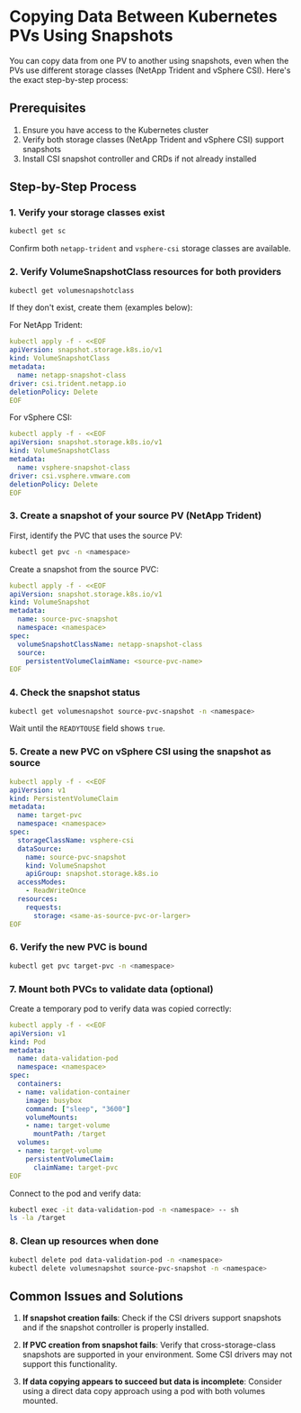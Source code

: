 # Copying Data Between Kubernetes PVs Using Snapshots

You can copy data from one PV to another using snapshots, even when the PVs use different storage classes (NetApp Trident and vSphere CSI). Here's the exact step-by-step process:

## Prerequisites

1. Ensure you have access to the Kubernetes cluster
2. Verify both storage classes (NetApp Trident and vSphere CSI) support snapshots
3. Install CSI snapshot controller and CRDs if not already installed

## Step-by-Step Process

### 1. Verify your storage classes exist

```bash
kubectl get sc
```

Confirm both `netapp-trident` and `vsphere-csi` storage classes are available.

### 2. Verify VolumeSnapshotClass resources for both providers

```bash
kubectl get volumesnapshotclass
```

If they don't exist, create them (examples below):

For NetApp Trident:
```yaml
kubectl apply -f - <<EOF
apiVersion: snapshot.storage.k8s.io/v1
kind: VolumeSnapshotClass
metadata:
  name: netapp-snapshot-class
driver: csi.trident.netapp.io
deletionPolicy: Delete
EOF
```

For vSphere CSI:
```yaml
kubectl apply -f - <<EOF
apiVersion: snapshot.storage.k8s.io/v1
kind: VolumeSnapshotClass
metadata:
  name: vsphere-snapshot-class
driver: csi.vsphere.vmware.com
deletionPolicy: Delete
EOF
```

### 3. Create a snapshot of your source PV (NetApp Trident)

First, identify the PVC that uses the source PV:

```bash
kubectl get pvc -n <namespace>
```

Create a snapshot from the source PVC:

```yaml
kubectl apply -f - <<EOF
apiVersion: snapshot.storage.k8s.io/v1
kind: VolumeSnapshot
metadata:
  name: source-pvc-snapshot
  namespace: <namespace>
spec:
  volumeSnapshotClassName: netapp-snapshot-class
  source:
    persistentVolumeClaimName: <source-pvc-name>
EOF
```

### 4. Check the snapshot status

```bash
kubectl get volumesnapshot source-pvc-snapshot -n <namespace>
```

Wait until the `READYTOUSE` field shows `true`.

### 5. Create a new PVC on vSphere CSI using the snapshot as source

```yaml
kubectl apply -f - <<EOF
apiVersion: v1
kind: PersistentVolumeClaim
metadata:
  name: target-pvc
  namespace: <namespace>
spec:
  storageClassName: vsphere-csi
  dataSource:
    name: source-pvc-snapshot
    kind: VolumeSnapshot
    apiGroup: snapshot.storage.k8s.io
  accessModes:
    - ReadWriteOnce
  resources:
    requests:
      storage: <same-as-source-pvc-or-larger>
EOF
```

### 6. Verify the new PVC is bound

```bash
kubectl get pvc target-pvc -n <namespace>
```

### 7. Mount both PVCs to validate data (optional)

Create a temporary pod to verify data was copied correctly:

```yaml
kubectl apply -f - <<EOF
apiVersion: v1
kind: Pod
metadata:
  name: data-validation-pod
  namespace: <namespace>
spec:
  containers:
  - name: validation-container
    image: busybox
    command: ["sleep", "3600"]
    volumeMounts:
    - name: target-volume
      mountPath: /target
  volumes:
  - name: target-volume
    persistentVolumeClaim:
      claimName: target-pvc
EOF
```

Connect to the pod and verify data:

```bash
kubectl exec -it data-validation-pod -n <namespace> -- sh
ls -la /target
```

### 8. Clean up resources when done

```bash
kubectl delete pod data-validation-pod -n <namespace>
kubectl delete volumesnapshot source-pvc-snapshot -n <namespace>
```

## Common Issues and Solutions

1. **If snapshot creation fails**: Check if the CSI drivers support snapshots and if the snapshot controller is properly installed.

2. **If PVC creation from snapshot fails**: Verify that cross-storage-class snapshots are supported in your environment. Some CSI drivers may not support this functionality.

3. **If data copying appears to succeed but data is incomplete**: Consider using a direct data copy approach using a pod with both volumes mounted.

